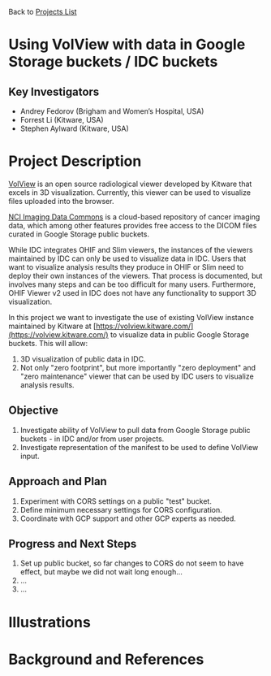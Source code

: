 Back to [Projects List](../../README.md#ProjectsList)

# Using VolView with data in Google Storage buckets / IDC buckets

## Key Investigators

- Andrey Fedorov (Brigham and Women’s Hospital, USA)
- Forrest Li (Kitware, USA)
- Stephen Aylward (Kitware, USA)

# Project Description
<!-- Add a short paragraph describing the project. -->

[VolView](https://volview.kitware.com/) is an open source radiological viewer developed by Kitware that excels in 3D visualization. Currently, this viewer can be used to visualize files uploaded into the browser.

[NCI Imaging Data Commons](https://imaging.datacommons.cancer.gov/) is a cloud-based repository of cancer imaging data, which among other features provides free access to the DICOM files curated in Google Storage public buckets. 

While IDC integrates OHIF and Slim viewers, the instances of the viewers maintained by IDC can only be used to visualize data in IDC. Users that want to visualize analysis results they produce in OHIF or Slim need to deploy their own instances of the viewers. That process is documented, but involves many steps and can be too difficult for many users. Furthermore, OHIF Viewer v2 used in IDC does not have any functionality to support 3D visualization.

In this project we want to investigate the use of existing VolView instance maintained by Kitware at [https://volview.kitware.com/](https://volview.kitware.com/) to visualize data in public Google Storage buckets. This will allow:
1. 3D visualization of public data in IDC.
2. Not only "zero footprint", but more importantly "zero deployment" and "zero maintenance" viewer that can be used by IDC users to visualize analysis results.

## Objective

<!-- Describe here WHAT you would like to achieve (what you will have as end result). -->

1. Investigate ability of VolView to pull data from Google Storage public buckets - in IDC and/or from user projects.
2. Investigate representation of the manifest to be used to define VolView input.

## Approach and Plan

<!-- Describe here HOW you would like to achieve the objectives stated above. -->

1. Experiment with CORS settings on a public "test" bucket.
2. Define minimum necessary settings for CORS configuration.
3. Coordinate with GCP support and other GCP experts as needed.

## Progress and Next Steps

<!-- Update this section as you make progress, describing of what you have ACTUALLY DONE. If there are specific steps that you could not complete then you can describe them here, too. -->

1. Set up public bucket, so far changes to CORS do not seem to have effect, but maybe we did not wait long enough...
1. ...
1. ...

# Illustrations

<!-- Add pictures and links to videos that demonstrate what has been accomplished.
![Description of picture](Example2.jpg)
![Some more images](Example2.jpg)
-->

# Background and References

<!-- If you developed any software, include link to the source code repository. If possible, also add links to sample data, and to any relevant publications. -->

